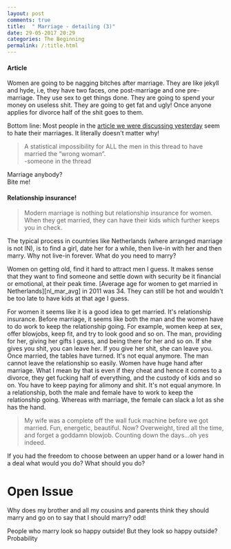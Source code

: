 ```yaml
---
layout: post
comments: true
title:  " Marriage - detailing (3)"
date: 29-05-2017 20:29
categories: The Beginning
permalink: /:title.html
---
```


#### **Article**
Women are going to be nagging bitches after marriage. They are like jekyll and hyde, i.e, they have two faces, one post-marriage and one pre-marriage. They use sex to get things done. They are going to spend your money on useless shit. They are going to get fat and ugly! Once anyone applies for divorce half of the shit goes to them. 

Bottom line: Most people in the [article we were discussing yesterday][dont_marry] seem to hate their marriages. It literally doesn't matter why!

>A statistical impossibility for ALL the men in this thread to have married the “wrong woman”.  
-someone in the thread

Marriage anybody?   
Bite me!

#### Relationship insurance!
>Modern marriage is nothing but relationship insurance for women. When they get married, they can have their kids which further keeps you in check.

The typical process in countries like Netherlands (where arranged marriage is not IN), is to find a girl, date her for a while, then live-in with her and then marry. Why not live-in forever. What do you need to marry?

Women on getting old, find it hard to attract men I guess. It makes sense that they want to find someone and settle down with security be it financial or emotional, at their peak time. [Average age for women to get married in Netherlands][nl_mar_avg] in 2011 was 34. They can still be hot and wouldn't be too late to have kids at that age I guess.

For women it seems like it is a good idea to get married. It's relationship insurance. Before marriage, it seems like both the man and the women have to do work to keep the relationship going. For example, women keep at sex, offer blowjobs, keep fit, and try to look good and so on. The man, providing for her, giving her gifts I guess, and being there for her and so on. If she gives you shit, you can leave her. If you give her shit, she can leave you. Once married, the tables have turned. It's not equal anymore. The man cannot leave the relationship so easily. Women have huge hand after marriage. What I mean by that is even if they cheat and hence it comes to a divorce, they get fucking half of everything, and the custody of kids and so on. You have to keep paying for alimony and shit. It's not equal anymore. In a relationship, both the male and female have to work to keep the relationship going. Whereas with marriage, the female can slack a lot as she has the hand. 

>My wife was a complete off the wall fuck machine before we got married. Fun, energetic, beautiful. Now? Overweight, tired all the time, and forget a goddamn blowjob. Counting down the days…oh yes indeed.

If you had the freedom to choose between an upper hand or a lower hand in a deal what would you do? What should you do?

# Open Issue
Why does my brother and all my cousins and parents think they should marry and go on to say that I should marry? odd!

People who marry look so happy outside! But they look so happy outside? Probability


[sex_stats]:http://healthresearchfunding.org/sexless-marriage-statistics/
[dont_marry]:https://dontmarry.wordpress.com/
[cryonics]:http://www.overcomingbias.com/2009/03/break-cryonics-down.html
[not_working]:http://mgtow.proboards.com/index.cgi?board=general&action=display&thread=415&page=1
[nl_mar_age]:http://www.iamexpat.nl/read-and-discuss/expat-page/news/the-dutch-getting-married-later-and-less-often
